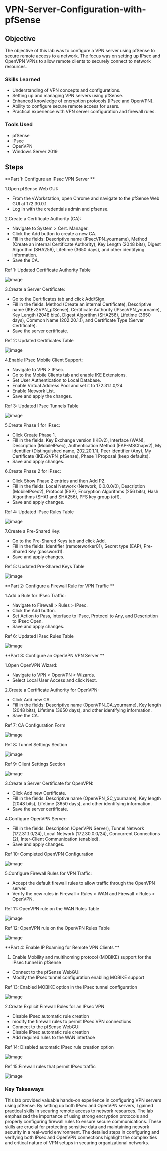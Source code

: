 # VPN-Server-Configuration-with-pfSense

## Objective
The objective of this lab was to configure a VPN server using pfSense to secure remote access to a network. The focus was on setting up IPsec and OpenVPN VPNs to allow remote clients to securely connect to network resources.

### Skills Learned
- Understanding of VPN concepts and configurations.
- Setting up and managing VPN servers using pfSense.
- Enhanced knowledge of encryption protocols (IPsec and OpenVPN).
- Ability to configure secure remote access for users.
- Practical experience with VPN server configuration and firewall rules.

### Tools Used
- pfSense
- IPsec
- OpenVPN
- Windows Server 2019

## Steps
**Part 1: Configure an IPsec VPN Server
**

1.Open pfSense Web GUI:
- From the vWorkstation, open Chrome and navigate to the pfSense Web GUI at 172.30.0.1.
- Log in with the credentials admin and pfsense.

2.Create a Certificate Authority (CA):
- Navigate to System > Cert. Manager.
- Click the Add button to create a new CA.
- Fill in the fields: Descriptive name (IPsecVPN_yourname), Method (Create an internal Certificate Authority), Key Length (2048 bits), Digest Algorithm (SHA256), Lifetime (3650 days), and other identifying information.
- Save the CA.

Ref 1: Updated Certificate Authority Table

![image](https://github.com/user-attachments/assets/24b6acb6-e445-41e7-a518-baf9aa6010e3)


3.Create a Server Certificate:
- Go to the Certificates tab and click Add/Sign.
- Fill in the fields: Method (Create an internal Certificate), Descriptive name (IKEv2VPN_pfSense), Certificate Authority (IPsecVPN_yourname), Key Length (2048 bits), Digest Algorithm (SHA256), Lifetime (3650 days), Common Name (202.20.1.1), and Certificate Type (Server Certificate).
- Save the server certificate.

Ref 2: Updated Certificates Table

![image](https://github.com/user-attachments/assets/3a0e1041-9191-4c88-bc0d-4272d31174a3)


4.Enable IPsec Mobile Client Support:
- Navigate to VPN > IPsec.
- Go to the Mobile Clients tab and enable IKE Extensions.
- Set User Authentication to Local Database.
- Enable Virtual Address Pool and set it to 172.31.1.0/24.
- Enable Network List.
- Save and apply the changes.

Ref 3: Updated IPsec Tunnels Table

![image](https://github.com/user-attachments/assets/b0e4bd37-53d6-4bbe-9279-d83f1ba2b313)


5.Create Phase 1 for IPsec:
- Click Create Phase 1.
- Fill in the fields: Key Exchange version (IKEv2), Interface (WAN), Description (MobileIPsec), Authentication Method (EAP-MSChapv2), My identifier (Distinguished name, 202.20.1.1), Peer identifier (Any), My Certificate (IKEv2VPN_pfSense), Phase 1 Proposal (keep defaults).
- Save and apply changes.

6.Create Phase 2 for IPsec:
- Click Show Phase 2 entries and then Add P2.
- Fill in the fields: Local Network (Network, 0.0.0.0/0), Description (MobileIPsec2), Protocol (ESP), Encryption Algorithms (256 bits), Hash Algorithms (SHA1 and SHA256), PFS key group (off).
- Save and apply changes.

Ref 4: Updated IPsec Rules Table

![image](https://github.com/user-attachments/assets/28947a34-d260-46f6-943e-7a45f8259649)


7.Create a Pre-Shared Key:
- Go to the Pre-Shared Keys tab and click Add.
- Fill in the fields: Identifier (remoteworker01), Secret type (EAP), Pre-Shared Key (password1).
- Save and apply changes.

Ref 5: Updated Pre-Shared Keys Table

![image](https://github.com/user-attachments/assets/c4b7a76e-a385-4eff-becf-d3f63d506bbc)


**Part 2: Configure a Firewall Rule for VPN Traffic
**

1.Add a Rule for IPsec Traffic:
- Navigate to Firewall > Rules > IPsec.
- Click the Add button.
- Set Action to Pass, Interface to IPsec, Protocol to Any, and Description to IPsec Open.
- Save and apply changes.

Ref 6: Updated IPsec Rules Table

![image](https://github.com/user-attachments/assets/8799991f-d7b2-42a5-b1ae-da728b6baa0d)

**Part 3: Configure an OpenVPN VPN Server
**

1.Open OpenVPN Wizard:
- Navigate to VPN > OpenVPN > Wizards.
- Select Local User Access and click Next.

2.Create a Certificate Authority for OpenVPN:
- Click Add new CA.
- Fill in the fields: Descriptive name (OpenVPN_CA_yourname), Key length (2048 bits), Lifetime (3650 days), and other identifying information.
- Save the CA.

Ref 7: CA Configuration Form

![image](https://github.com/user-attachments/assets/2988dc2b-077e-4e9b-aeba-2e496c690972)


Ref 8: Tunnel Settings Section

![image](https://github.com/user-attachments/assets/32ee2fd4-faf6-4691-bab0-f7db5bd92616)


Ref 9: Client Settings Section

![image](https://github.com/user-attachments/assets/1364ba0e-be8b-464f-9e1d-c8f7f33044e2)


3.Create a Server Certificate for OpenVPN:
- Click Add new Certificate.
- Fill in the fields: Descriptive name (OpenVPN_SC_yourname), Key length (2048 bits), Lifetime (3650 days), and other identifying information.
- Save the server certificate.

4.Configure OpenVPN Server:
- Fill in the fields: Description (OpenVPN Server), Tunnel Network (172.31.1.0/24), Local Network (172.30.0.0/24), Concurrent Connections (2), Inter-Client Communication (enabled).
- Save and apply changes.

Ref 10: Completed OpenVPN Configuration

![image](https://github.com/user-attachments/assets/694379da-7b2e-48ce-adbe-104b511b6806)


5.Configure Firewall Rules for VPN Traffic:
- Accept the default firewall rules to allow traffic through the OpenVPN server.
- Verify the new rules in Firewall > Rules > WAN and Firewall > Rules > OpenVPN.

Ref 11: OpenVPN rule on the WAN Rules Table

![image](https://github.com/user-attachments/assets/48add6ba-20fd-404a-92a1-86e273a1f607)


Ref 12: OpenVPN rule on the OpenVPN Rules Table

![image](https://github.com/user-attachments/assets/841ccec8-9dc2-41dc-9425-d3acd4cc359f)

**Part 4: Enable IP Roaming for Remote VPN Clients
**

1. Enable Mobility and multihoming protocol (MOBIKE) support for the IPsec tunnel in pfSense
- Connect to the pfSense WebGUI
- Modify the IPsec tunnel configuration enabling MOBIKE support

Ref 13: Enabled MOBIKE option in the IPsec tunnel configuration

![image](https://github.com/user-attachments/assets/27a7db4c-dd19-4c48-80e8-9e8a1d8153c3)

2.Create Explicit Firewall Rules for an IPsec VPN
- Disable IPsec automatic rule creation
- modify the firewall rules to permit IPsec VPN connections
- Connect to the pfSense WebGUI
- Disable IPsec automatic rule creation
- Add required rules to the WAN interface

Ref 14: Disabled automatic IPsec rule creation option

![image](https://github.com/user-attachments/assets/de1f73a5-fd1b-4ba1-9470-f26c91e4feaf)

Ref 15:Firewall rules that permit IPsec traffic

![image](https://github.com/user-attachments/assets/6dc9b9b3-fefb-4aee-8d5b-40c9e788a3e1)

### Key Takeaways
This lab provided valuable hands-on experience in configuring VPN servers using pfSense. By setting up both IPsec and OpenVPN servers, I gained practical skills in securing remote access to network resources. The lab emphasized the importance of using strong encryption protocols and properly configuring firewall rules to ensure secure communications. These skills are crucial for protecting sensitive data and maintaining network security in a real-world environment. The detailed steps in configuring and verifying both IPsec and OpenVPN connections highlight the complexities and critical nature of VPN setups in securing organizational networks.
